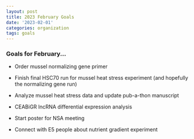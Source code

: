```yaml
---
layout: post
title: 2023 February Goals
date: '2023-02-01'
categories: organization
tags: goals
---
```


### Goals for February...

* Order mussel normalizing gene primer

* Finish final HSC70 run for mussel heat stress experiment (and hopefully the normalizing gene run)

* Analyze mussel heat stress data and update pub-a-thon manuscript

* CEABiGR lncRNA differential expression analysis

* Start poster for NSA meeting

* Connect with E5 people about nutrient gradient experiment


